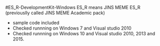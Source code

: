 #ES_R-DevelopmentKit-Windows
ES_R means JINS MEME ES_R (previouslly called JINS MEME Academic pack)

* sample code included
* Checked runnning on Windows 7 and Visual studio 2010
* Checked runnning on Windows 10 and Visual studio 2010, 2013 and 2015.